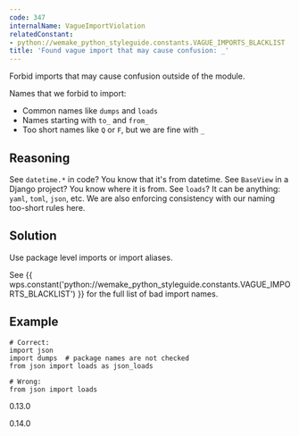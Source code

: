 ```yaml
---
code: 347
internalName: VagueImportViolation
relatedConstant:
- python://wemake_python_styleguide.constants.VAGUE_IMPORTS_BLACKLIST
title: 'Found vague import that may cause confusion: _'
---
```


Forbid imports that may cause confusion outside of the module.

Names that we forbid to import:

  - Common names like `dumps` and `loads`
  - Names starting with `to_` and `from_`
  - Too short names like `Q` or `F`, but we are fine with `_`

<!-- end list -->

## Reasoning
See `datetime.*` in code? You know that it's from datetime. See
`BaseView` in a Django project? You know where it is from. See
`loads`? It can be anything: `yaml`, `toml`, `json`, etc. We are
also enforcing consistency with our naming too-short rules here.

## Solution
Use package level imports or import aliases.

See {{ wps.constant('python://wemake_python_styleguide.constants.VAGUE_IMPORTS_BLACKLIST') }} for
the full list of bad import names.

## Example

    # Correct:
    import json
    import dumps  # package names are not checked
    from json import loads as json_loads
    
    # Wrong:
    from json import loads

<div class="versionadded">

0.13.0

</div>

<div class="versionchanged">

0.14.0

</div>